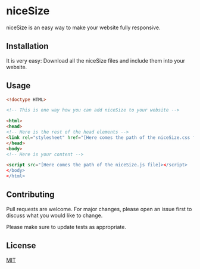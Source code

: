 # niceSize

niceSize is an easy way to make your website fully responsive.

## Installation

It is very easy: Download all the niceSize files and include them into your website.

## Usage

```html
<!doctype HTML>

<!-- This is one way how you can add niceSize to your website -->

<html>
<head>
<!-- Here is the rest of the head elements -->
<link rel="stylesheet" href="[Here comes the path of the niceSize.css file]">
</head>
<body>
<!-- Here is your content -->

<script src="[Here comes the path of the niceSize.js file]></script>
</body>
</html>
```

## Contributing
Pull requests are welcome. For major changes, please open an issue first to discuss what you would like to change.

Please make sure to update tests as appropriate.

## License
[MIT](https://choosealicense.com/licenses/mit/)
